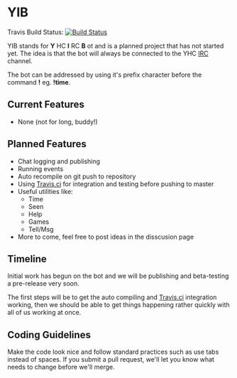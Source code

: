 YIB
===
Travis Build Status: [![Build Status](https://travis-ci.org/Youth-Hackers-Club/YIB.png)](https://travis-ci.org/Youth-Hackers-Club/YIB) 

YIB stands for **Y** HC  **I** RC  **B** ot and is a planned project that has not started yet. The idea is that the bot will always be connected to the YHC [IRC](http://wiki.youthhackersclub.com/index.php?title=IRC) channel.

The bot can be addressed by using it's prefix character before the command **!** eg. **!time**.

## Current Features ##

* None (not for long, buddy!)

## Planned Features ##

* Chat logging and publishing
* Running events
* Auto recompile on git push to repository
* Using [Travis.ci](https://travis-ci.org/) for integration and testing before pushing to master
* Useful utilities like:
    * Time
    * Seen
    * Help
    * Games
    * Tell/Msg
* More to come, feel free to post ideas in the disscusion page


## Timeline ##

Initial work has begun on the bot and we will be publishing and beta-testing a pre-release very soon.

The first steps will be to get the auto compiling and [Travis.ci](https://travis-ci.org/) integration working, then we should be able to get things happening rather quickly with all of us working at once.

## Coding Guidelines ##

Make the code look nice and follow standard practices such as use tabs instead of spaces. If you submit a pull request, we'll let you know what needs to change before we'll merge.
